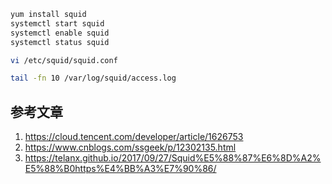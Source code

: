 ```bash
yum install squid
systemctl start squid
systemctl enable squid
systemctl status squid
```

```bash
vi /etc/squid/squid.conf
```

```bash
tail -fn 10 /var/log/squid/access.log
```

## 参考文章

1. https://cloud.tencent.com/developer/article/1626753
2. https://www.cnblogs.com/ssgeek/p/12302135.html
3. https://telanx.github.io/2017/09/27/Squid%E5%88%87%E6%8D%A2%E5%88%B0https%E4%BB%A3%E7%90%86/